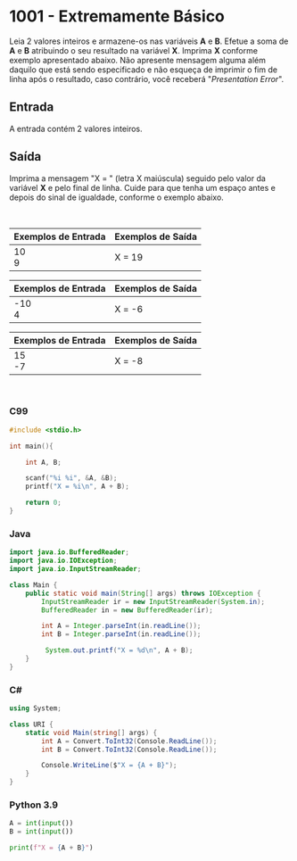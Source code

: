 1001 - Extremamente Básico
==========================

Leia 2 valores inteiros e armazene-os nas variáveis **A** e **B**. Efetue a soma de **A** e **B** atribuindo o seu resultado na variável **X**. Imprima **X** conforme exemplo apresentado abaixo. Não apresente mensagem alguma além daquilo que está sendo especificado e não esqueça de imprimir o fim de linha após o resultado, caso contrário, você receberá "_Presentation Error_".

Entrada
-------

A entrada contém 2 valores inteiros.

Saída
-----

Imprima a mensagem "X = " (letra X maiúscula) seguido pelo valor da variável **X** e pelo final de linha. Cuide para que tenha um espaço antes e depois do sinal de igualdade, conforme o exemplo abaixo.

&nbsp;

| Exemplos de Entrada | Exemplos de Saída |
|---------------------|-------------------|
| 10 <br/> 9          | X = 19            |

| Exemplos de Entrada | Exemplos de Saída |
|---------------------|-------------------|
| -10 <br/> 4         | X = -6            |

| Exemplos de Entrada | Exemplos de Saída |
|---------------------|-------------------|
| 15 <br/> -7         | X = -8            |

&nbsp;

### C99

```c
#include <stdio.h>

int main(){

    int A, B;

    scanf("%i %i", &A, &B);
    printf("X = %i\n", A + B);

    return 0;
}
```

### Java

```java
import java.io.BufferedReader;
import java.io.IOException;
import java.io.InputStreamReader;

class Main {
    public static void main(String[] args) throws IOException {
        InputStreamReader ir = new InputStreamReader(System.in);
        BufferedReader in = new BufferedReader(ir);

        int A = Integer.parseInt(in.readLine());
        int B = Integer.parseInt(in.readLine());

         System.out.printf("X = %d\n", A + B);
    }
}
```

### C#

```cs
using System;

class URI {
    static void Main(string[] args) {
        int A = Convert.ToInt32(Console.ReadLine());
        int B = Convert.ToInt32(Console.ReadLine());

        Console.WriteLine($"X = {A + B}");
    }
}
```

### Python 3.9

```python
A = int(input())
B = int(input())

print(f"X = {A + B}")

```
